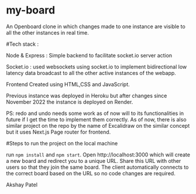 # my-board
An Openboard clone in which changes made to one instance are visible to all the other instances in real time.


#Tech stack :

Node & Express : Simple backend to facilitate socket.io server action 

Socket.io : used websockets using socket.io to implement bidirectional low latency data broadcast to all the other active instances of the webapp.

Frontend Created using HTML,CSS and JavaScript.

Previous instance was deployed in Heroku but after changes since November 2022 the instance is deployed on Render.

PS: redo and undo needs some work as of now will to its functionalities in future if I get the time to implement them correctly.
As of now, there is also similar project on the repo by the name of Excalidraw on the similar concept but it uses Next.js Page router for frontend.

#Steps to run the project on the local machine 

run `npm install` and `npm start`.
Open http://localhost:3000 which will create a new board and redirect you to a
unique URL. Share this URL with other users so that they join the same board.
The client automatically connects to the correct board based on the URL so no
code changes are required.


Akshay Patel
